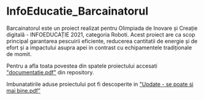 # InfoEducatie_Barcainatorul
Barcainatorul este un proiect realizat pentru Olimpiada de Inovare și Creație digitală - INFOEDUCAȚIE 2021, categoria Roboti. Acest proiect are ca scop principal garantarea pescuirii eficiente, reducerea cantitatii de energie și de efort și a impactului asupra apei in contrast cu echipamentele tradiționale de momit.

Pentru a afla toata povestea din spatele proiectului accesati ["documentatie.pdf"](documentatie.pdf) din repository.

Imbunatatirile aduse proiectului pot fi descoperite in ["Update - se poate si mai bine.pdf"](Update%20-%20se%20poate%20si%20mai%20bine.pdff)
